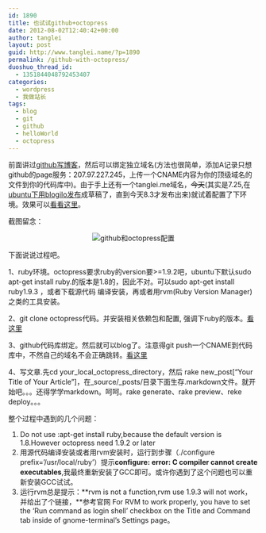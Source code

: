 ```yaml
---
id: 1890
title: 也试试github+octopress
date: 2012-08-02T12:40:42+00:00
author: tanglei
layout: post
guid: http://www.tanglei.name/?p=1890
permalink: /github-with-octopress/
duoshuo_thread_id:
  - 1351844048792453407
categories:
  - wordpress
  - 我做站长
tags:
  - blog
  - git
  - github
  - helloWorld
  - octopress
---
```

前面讲过[github写博客](http://www.tanglei.name/use-github-to-make-hello-world/)，然后可以绑定独立域名(方法也很简单，添加A记录只想github的page服务：207.97.227.245，上传一个CNAME内容为你的顶级域名的文件到你的代码库中)。由于手上还有一个tanglei.me域名，<del>今天</del>(其实是7.25,在[ubuntu下用blogilo发布](http://www.tanglei.name/use-blogilo-to-post-wordpress-blog-in-ubuntu/)成草稿了，直到今天8.3才发布出来)就试着配置了下环境。效果可以<a href="http://tanglei.me/blog/2012/07/25/hello-world/" target="_blank">看看这里</a>。

截图留念：

<p align="center">
  <img title="github和octopress配置" src="http://www.tanglei.name/wp-content/uploads/2012/07/name_006.jpeg" alt="github和octopress配置" />
</p>

下面说说过程吧。

1、ruby环境。octopress要求ruby的version要>=1.9.2吧，ubuntu下默认sudo apt-get install ruby.的版本是1.8的，因此不对。可以sudo apt-get install ruby1.9.3 ，或者下载源代码 编译安装，再或者用rvm(Ruby Version Manager)之类的工具安装。

2、git clone octopress代码。并安装相关依赖包和配置, 强调下ruby的版本。<a href="http://octopress.org/docs/setup/" target="_blank">看这里</a>

3、github代码库绑定。然后就可以blog了。注意得git push一个CNAME到代码库中，不然自己的域名不会正确跳转。<a href="http://octopress.org/docs/deploying/github/" target="_blank">看这里</a>

4、写文章.先cd your\_local\_octopress\_directory，然后 rake new\_post[&#8220;Your Title of Your Article&#8221;]，在\_source/\_posts/目录下面生存.markdown文件。就开始吧。。。还得学学markdown。呵呵。rake generate、rake preview、reke deploy。。。

整个过程中遇到的几个问题：

  1. Do not use :apt-get install ruby,because the default version is 1.8.However octopress need 1.9.2 or later
  2. 用源代码编译安装或者用rvm安装时，运行到步骤（./configure prefix=&#8217;/usr/local/ruby&#8217;）提示**configure: error: C compiler cannot create executables**,我最终重新安装了GCC即可。或许你遇到了这个问题也可以重新安装GCC试试。
  3. 运行rvm总是提示：**rvm is not a function,rvm use 1.9.3 will not work，并给出了个链接，**参考官网 For RVM to work properly, you have to set the &#8216;Run command as login shell&#8217; checkbox on the Title and Command tab inside of gnome-terminal&#8217;s Settings page。